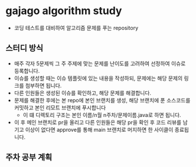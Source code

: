 # gajago algorithm study
 - 코딩 테스트를 대비하여 알고리즘 문제를 푸는 repository

## 스터디 방식

- 매주 각자 5문제씩 그 주 주제에 맞는 문제를 난이도를 고려하여 선정하여 이슈로 등록합니다.
- 이슈를 생성할 때는 이슈 템플릿에 있는 내용을 작성하되, 문제에는 해당 문제의 링크를 첨부하면 됩니다.
- 다른 인원들은 생성된 이슈를 확인하고, 해당 문제를 해결합니다.
- 문제를 해결한 후에는 본 repo에 본인 브랜치를 생성, 해당 브랜치에 푼 소스코드를 커밋하고 본인 리모트 브랜치에 푸시합니다
  - 이 떄 디렉토리 구조는 본인 이름/n월 n주차/문제이름.java로 하면 됩니다.
- 이 후 메인 브랜치로 pr을 올리고 다른 인원들은 해당 pr을 확인 후 코드 리뷰를 남기고 이상이 없다면 approve를 통해 main 브랜치로 머지하면 한 사이클이 종료됩니다.


## 주차 공부 계획




